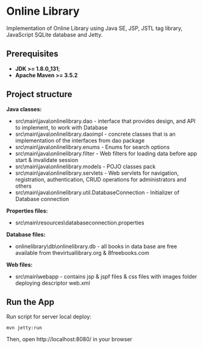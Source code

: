 # Online Library
Implementation of Online Library using Java SE, JSP, JSTL tag library, JavaScript SQLite database and Jetty.
## Prerequisites
* **JDK >= 1.8.0_131**;
* **Apache Maven >= 3.5.2**
## Project structure 
  **Java classes:**
* src\main\java\onlinelibrary.dao - interface that provides  design, and API to implement, to work with Database
* src\main\java\onlinelibrary.daoimpl - concrete classes that is an implementation of the interfaces from dao package
* src\main\java\onlinelibrary.enums - Enums for search options
* src\main\java\onlinelibrary.filter - Web filters for loading data before app start & invalidate session
* src\main\java\onlinelibrary.models - POJO classes pack
* src\main\java\onlinelibrary.servlets - Web servlets for navigation, registration, authentication, CRUD operations for administrators and others
* src\main\java\onlinelibrary.util.DatabaseConnection - Initializer of Database connection


**Properties files:**
* src\main\resources\databaseconnection.properties

**Database files:**

* onlinelibrary\db\onlinelibrary.db - all books in data base are free available from thevirtuallibrary.org & 8freebooks.com

**Web files:**
* src\main\webapp - contains jsp & jspf files & css files with images folder deploying descriptor web.xml
 
## Run the App

Run script for server local deploy:
```
mvn jetty:run
```
Then, open http://localhost:8080/ in your browser
